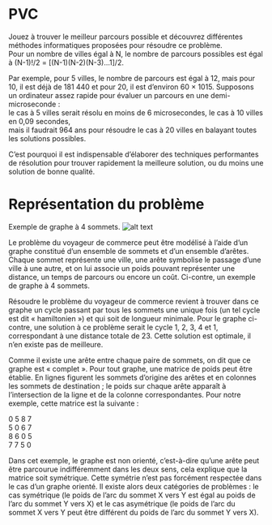 # PVC 

Jouez à trouver le meilleur parcours possible et découvrez différentes méthodes informatiques proposées pour résoudre ce problème.  
Pour un nombre de villes égal à N, le nombre de parcours possibles est égal à (N-1)!/2 = [(N-1)(N-2)(N-3)…1]/2.      
      
Par exemple, pour 5 villes, le nombre de parcours est égal à 12, mais pour 10, il est déjà de 181 440 et pour 20, il est d’environ 60 × 1015. 
Supposons un ordinateur assez rapide pour évaluer un parcours en une demi-microseconde :        
le cas à 5 villes serait résolu en moins de 6 microsecondes, le cas à 10 villes en 0,09 secondes,    
mais il faudrait 964 ans pour résoudre le cas à 20 villes en balayant toutes les solutions possibles.

C’est pourquoi il est indispensable d’élaborer des techniques performantes de résolution pour trouver rapidement la meilleure solution,
ou du moins une solution de bonne qualité.    

# Représentation du problème

Exemple de graphe à 4 sommets. ![alt text](![image](https://user-images.githubusercontent.com/43786211/112902743-7d0bd900-90de-11eb-811a-af94a2e9bb1c.png))

Le problème du voyageur de commerce peut être modélisé à l’aide d’un graphe constitué d’un ensemble de sommets et d’un ensemble d’arêtes. 
Chaque sommet représente une ville, une arête symbolise le passage d’une ville à une autre, et on lui associe un poids pouvant représenter une distance,
un temps de parcours ou encore un coût. Ci-contre, un exemple de graphe à 4 sommets.

Résoudre le problème du voyageur de commerce revient à trouver dans ce graphe un cycle passant par tous les sommets une unique fois (un tel cycle est dit « hamiltonien ») et qui soit de longueur minimale. 
Pour le graphe ci-contre, une solution à ce problème serait le cycle 1, 2, 3, 4 et 1, correspondant à une distance totale de 23. 
Cette solution est optimale, il n’en existe pas de meilleure.

Comme il existe une arête entre chaque paire de sommets, on dit que ce graphe est « complet ». Pour tout graphe, une matrice de poids peut être établie. En lignes figurent les sommets d’origine des arêtes et en colonnes les sommets de destination ; le poids sur chaque arête apparaît à l’intersection de la ligne et de la colonne correspondantes. Pour notre exemple, cette matrice est la suivante :

0	5	8	7      
5	0	6	7      
8	6	0	5     
7	7	5	0      
 

Dans cet exemple, le graphe est non orienté, c’est-à-dire qu’une arête peut être parcourue indifféremment dans les deux sens,
cela explique que la matrice soit symétrique. Cette symétrie n’est pas forcément respectée dans le cas d’un graphe orienté. 
Il existe alors deux catégories de problèmes : 
le cas symétrique (le poids de l’arc du sommet X vers Y est égal au poids de l’arc du sommet Y vers X) 
et le cas asymétrique (le poids de l’arc du sommet X vers Y peut être différent du poids de l’arc du sommet Y vers X).
